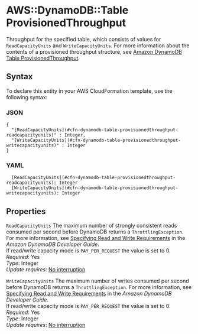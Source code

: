 # AWS::DynamoDB::Table ProvisionedThroughput<a name="aws-properties-dynamodb-table-provisionedthroughput"></a>

Throughput for the specified table, which consists of values for `ReadCapacityUnits` and `WriteCapacityUnits`\. For more information about the contents of a provisioned throughput structure, see [Amazon DynamoDB Table ProvisionedThroughput](https://docs.aws.amazon.com/AWSCloudFormation/latest/UserGuide/aws-properties-dynamodb-provisionedthroughput.html)\. 

## Syntax<a name="aws-properties-dynamodb-table-provisionedthroughput-syntax"></a>

To declare this entity in your AWS CloudFormation template, use the following syntax:

### JSON<a name="aws-properties-dynamodb-table-provisionedthroughput-syntax.json"></a>

```
{
  "[ReadCapacityUnits](#cfn-dynamodb-table-provisionedthroughput-readcapacityunits)" : Integer,
  "[WriteCapacityUnits](#cfn-dynamodb-table-provisionedthroughput-writecapacityunits)" : Integer
}
```

### YAML<a name="aws-properties-dynamodb-table-provisionedthroughput-syntax.yaml"></a>

```
  [ReadCapacityUnits](#cfn-dynamodb-table-provisionedthroughput-readcapacityunits): Integer
  [WriteCapacityUnits](#cfn-dynamodb-table-provisionedthroughput-writecapacityunits): Integer
```

## Properties<a name="aws-properties-dynamodb-table-provisionedthroughput-properties"></a>

`ReadCapacityUnits`  <a name="cfn-dynamodb-table-provisionedthroughput-readcapacityunits"></a>
The maximum number of strongly consistent reads consumed per second before DynamoDB returns a `ThrottlingException`\. For more information, see [Specifying Read and Write Requirements](https://docs.aws.amazon.com/amazondynamodb/latest/developerguide/WorkingWithTables.html#ProvisionedThroughput) in the *Amazon DynamoDB Developer Guide*\.  
If read/write capacity mode is `PAY_PER_REQUEST` the value is set to 0\.  
*Required*: Yes  
*Type*: Integer  
*Update requires*: [No interruption](https://docs.aws.amazon.com/AWSCloudFormation/latest/UserGuide/using-cfn-updating-stacks-update-behaviors.html#update-no-interrupt)

`WriteCapacityUnits`  <a name="cfn-dynamodb-table-provisionedthroughput-writecapacityunits"></a>
The maximum number of writes consumed per second before DynamoDB returns a `ThrottlingException`\. For more information, see [Specifying Read and Write Requirements](https://docs.aws.amazon.com/amazondynamodb/latest/developerguide/WorkingWithTables.html#ProvisionedThroughput) in the *Amazon DynamoDB Developer Guide*\.  
If read/write capacity mode is `PAY_PER_REQUEST` the value is set to 0\.  
*Required*: Yes  
*Type*: Integer  
*Update requires*: [No interruption](https://docs.aws.amazon.com/AWSCloudFormation/latest/UserGuide/using-cfn-updating-stacks-update-behaviors.html#update-no-interrupt)